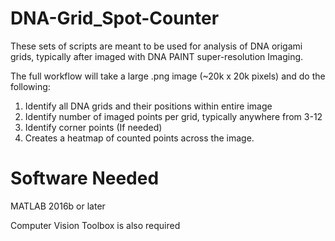 # DNA-Grid_Spot-Counter
These sets of scripts are meant to be used for analysis of DNA origami grids, 
typically after imaged with DNA PAINT super-resolution Imaging.

The full workflow will take a large .png image (~20k x 20k pixels) and do the following:

1. Identify all DNA grids and their positions within entire image
2. Identify number of imaged points per grid, typically anywhere from 3-12
3. Identify corner points (If needed)
4. Creates a heatmap of counted points across the image.

# Software Needed
MATLAB 2016b or later

Computer Vision Toolbox is also required
